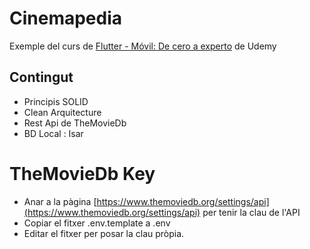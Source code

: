 # Cinemapedia

Exemple del curs de [Flutter - Móvil: De cero a experto](https://www.udemy.com/course/flutter-cero-a-experto/) de Udemy

## Contingut

* Principis SOLID
* Clean Arquitecture
* Rest Api de TheMovieDb
* BD Local : Isar


# TheMovieDb Key
* Anar a la pàgina [https://www.themoviedb.org/settings/api](https://www.themoviedb.org/settings/api) per tenir la clau de l'API
* Copiar el fitxer .env.template a .env
* Editar el fitxer per posar la clau pròpia.